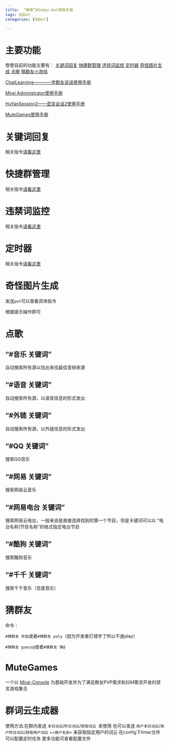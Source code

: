 ```yaml
---
title:  “卷卷”W1ndys-bot使用手册
tags: QQbot
categories: [QQbot]

---
```


# 主要功能

卷卷目前的功能主要有：
[关键词回复](#关键词回复)      [快捷群管理](#快捷群管理)     [违禁词监控](#违禁词监控)    [定时器](#定时器)     [奇怪图片生成](#奇怪图片生成)     [点歌](#点歌)   [猜群友小游戏](#猜群友)

[ChatLearning————学群友说话使用手册](https://w1ndys.top/2023/12/13/bot-ChatLearning/#/)

[Mirai Administrator使用手册](https://w1ndys.top/2023/11/20/bot-Mirai-Administrator/)

[HuYanSession2——壶言会话2使用手册](https://w1ndys.top/2023/11/17/bot-HuYanSession2/)

[MuteGames使用手册](https://w1ndys.top/2023/12/06/bot-MuteGames/)

# 关键词回复

相关指令[请看这里](https://w1ndys.top/2023/11/17/bot-HuYanSession2#%E8%87%AA%E5%AE%9A%E4%B9%89%E5%9B%9E%E5%A4%8D)

# 快捷群管理

相关指令[请看这里](https://w1ndys.top/2023/11/17/bot-HuYanSession2/#%E7%BE%A4%E7%AE%A1%E7%90%86)

# 违禁词监控

相关指令[请看这里](https://w1ndys.top/2023/11/17/bot-HuYanSession2/#%E8%BF%9D%E7%A6%81%E8%AF%8D)

# 定时器

相关指令[请看这里](https://w1ndys.top/2023/11/17/bot-HuYanSession2/#%E5%AE%9A%E6%97%B6%E5%99%A8)

# 奇怪图片生成

发送`pet`可以查看具体指令

根据提示操作即可

# 点歌

## “#音乐 关键词”

自动搜索所有源以找出来找最佳音频来源

## “#语音 关键词”

自动搜索所有源，以语音信息的形式发出

## “#外链 关键词”

自动搜索所有源，以外链信息的形式发出

## “#QQ 关键词”

搜索QQ音乐

## “#网易 关键词”

搜索网易云音乐

## “#网易电台 关键词”

搜索网易云电台，一般来说是直接选择找到的第一个节目，但是关键词可以以 “电台名称|节目名称”的格式指定电台节目

## “#酷狗 关键词”

搜索酷狗音乐

## “#千千 关键词”

搜索千千音乐（百度音乐）

# 猜群友

命令：

`#猜群友 开始`或者`#猜群友 paly`（因为开发者打错字了所以不是play）

`#猜群友 guess@`或者`#猜群友 猜@`

# MuteGames

一个以 [Mirai-Console](https://github.com/mamoe/mirai) 为基础开发并为了满足群友PVP需求和抖M需求开发的禁言游戏集合

# 群词云生成器

使用方法:在群内发送 `本日词云`/`昨日词云`/`获取词云 `来使用
也可以发送 `用户本日词云`/`用户昨日词云`/`获取用户词云` +`<用户名称>` 来获取指定用户的词云
在config下timer文件可以配置定时任务
更多功能可查看配置文件